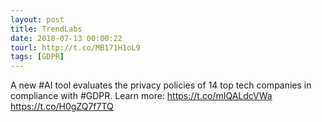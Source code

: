 ```yaml
---
layout: post
title: TrendLabs
date: 2018-07-13 00:00:22
tourl: http://t.co/MB171H1oL9
tags: [GDPR]
---
```

A new #AI tool  evaluates the privacy policies of 14 top tech companies in compliance with #GDPR. Learn more: https://t.co/mIQALdcVWa https://t.co/H0gZQ7f7TQ